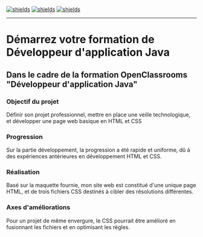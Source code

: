 [![shields](https://img.shields.io/badge/project%20status-validated-deepgreen)](https://shields.io/)
[![shields](https://img.shields.io/badge/made%20with-html-orange)](https://shields.io/)
[![shields](https://img.shields.io/badge/made%20with-css-blue)](https://shields.io/)
____________________

# Démarrez votre formation de Développeur d'application Java
## Dans le cadre de la formation OpenClassrooms "Développeur d'application Java"

### Objectif du projet
Définir son projet professionnel, mettre en place une veille technologique, et développer une page web basique en HTML et CSS

### Progression
Sur la partie développement, la progression a été rapide et uniforme, dû à des expériences antérieures en développement HTML et CSS.

### Réalisation
Basé sur la maquette fournie, mon site web est constitué d'une unique page HTML, et de trois fichiers CSS destinés à cibler des résolutions différentes.

### Axes d'améliorations
Pour un projet de même envergure, le CSS pourrait être amélioré en fusionnant les fichiers et en optimisant les règles.
